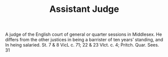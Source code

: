 ---
title: Assistant Judge
letter: A
permalink: "/definitions/assistant-judge.html"
body: A judge of the English court of general or quarter sessions in Middlesex. He
  differs from the other justices in being a barrister of ten years’ standing, and
  In heing salaried. St. 7 & 8 VicL c. 71; 22 & 23 Vlct. c. 4; Pritch. Quar. Sees.
  31
published_at: '2018-07-07'
source: Black's Law Dictionary
layout: post
---